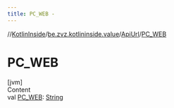```yaml
---
title: PC_WEB -
---
```

//[KotlinInside](../../index.md)/[be.zvz.kotlininside.value](../index.md)/[ApiUrl](index.md)/[PC_WEB](-p-c_-w-e-b.md)



# PC_WEB  
[jvm]  
Content  
val [PC_WEB](-p-c_-w-e-b.md): [String](https://docs.oracle.com/javase/7/docs/api/java/lang/String.html)  



